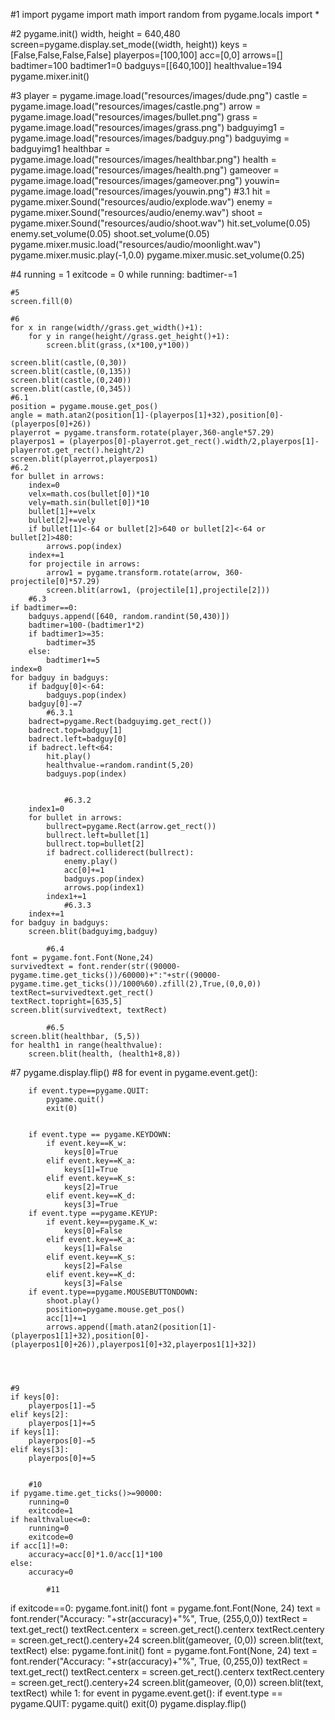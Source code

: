 #1
import pygame
import math
import random
from pygame.locals import *

#2
pygame.init()
width, height = 640,480
screen=pygame.display.set_mode((width, height))
keys =[False,False,False,False]
playerpos=[100,100]
acc=[0,0]
arrows=[]
badtimer=100
badtimer1=0
badguys=[[640,100]]
healthvalue=194
pygame.mixer.init()

#3
player = pygame.image.load("resources/images/dude.png")
castle = pygame.image.load("resources/images/castle.png")
arrow = pygame.image.load("resources/images/bullet.png")
grass = pygame.image.load("resources/images/grass.png")
badguyimg1 = pygame.image.load("resources/images/badguy.png")
badguyimg = badguyimg1
healthbar = pygame.image.load("resources/images/healthbar.png")
health = pygame.image.load("resources/images/health.png")
gameover = pygame.image.load("resources/images/gameover.png")
youwin= pygame.image.load("resources/images/youwin.png")
#3.1
hit = pygame.mixer.Sound("resources/audio/explode.wav")
enemy = pygame.mixer.Sound("resources/audio/enemy.wav")
shoot = pygame.mixer.Sound("resources/audio/shoot.wav")
hit.set_volume(0.05)
enemy.set_volume(0.05)
shoot.set_volume(0.05)
pygame.mixer.music.load("resources/audio/moonlight.wav")
pygame.mixer.music.play(-1,0.0)
pygame.mixer.music.set_volume(0.25)


#4
running = 1
exitcode = 0
while running:
    badtimer-=1

    #5
    screen.fill(0)

    #6
    for x in range(width//grass.get_width()+1):
        for y in range(height//grass.get_height()+1):
            screen.blit(grass,(x*100,y*100))

    screen.blit(castle,(0,30))
    screen.blit(castle,(0,135))
    screen.blit(castle,(0,240))
    screen.blit(castle,(0,345))
    #6.1
    position = pygame.mouse.get_pos()
    angle = math.atan2(position[1]-(playerpos[1]+32),position[0]-(playerpos[0]+26))
    playerrot = pygame.transform.rotate(player,360-angle*57.29)
    playerpos1 = (playerpos[0]-playerrot.get_rect().width/2,playerpos[1]-playerrot.get_rect().height/2)
    screen.blit(playerrot,playerpos1)
    #6.2
    for bullet in arrows:
        index=0
        velx=math.cos(bullet[0])*10
        vely=math.sin(bullet[0])*10
        bullet[1]+=velx
        bullet[2]+=vely
        if bullet[1]<-64 or bullet[2]>640 or bullet[2]<-64 or bullet[2]>480:
            arrows.pop(index)
        index+=1
        for projectile in arrows:
            arrow1 = pygame.transform.rotate(arrow, 360-projectile[0]*57.29)
            screen.blit(arrow1, (projectile[1],projectile[2]))
        #6.3
    if badtimer==0:
        badguys.append([640, random.randint(50,430)])
        badtimer=100-(badtimer1*2)
        if badtimer1>=35:
            badtimer=35
        else:
            badtimer1+=5
    index=0
    for badguy in badguys:
        if badguy[0]<-64:
            badguys.pop(index)
        badguy[0]-=7
            #6.3.1
        badrect=pygame.Rect(badguyimg.get_rect())
        badrect.top=badguy[1]
        badrect.left=badguy[0]
        if badrect.left<64:
            hit.play() 
            healthvalue-=random.randint(5,20)
            badguys.pop(index)
            

                #6.3.2
        index1=0
        for bullet in arrows:
            bullrect=pygame.Rect(arrow.get_rect())
            bullrect.left=bullet[1]
            bullrect.top=bullet[2]
            if badrect.colliderect(bullrect):
                enemy.play()
                acc[0]+=1
                badguys.pop(index)
                arrows.pop(index1)        
            index1+=1
                #6.3.3
        index+=1
    for badguy in badguys:
        screen.blit(badguyimg,badguy)

            #6.4
    font = pygame.font.Font(None,24)
    survivedtext = font.render(str((90000-pygame.time.get_ticks())/60000)+":"+str((90000-pygame.time.get_ticks())/1000%60).zfill(2),True,(0,0,0))        
    textRect=survivedtext.get_rect()
    textRect.topright=[635,5]
    screen.blit(survivedtext, textRect)

            #6.5
    screen.blit(healthbar, (5,5))
    for health1 in range(healthvalue):
        screen.blit(health, (health1+8,8))
#7
    pygame.display.flip()
#8
    for event in pygame.event.get():

        if event.type==pygame.QUIT:
            pygame.quit()
            exit(0)

            
        if event.type == pygame.KEYDOWN:
            if event.key==K_w:
                keys[0]=True
            elif event.key==K_a:
                keys[1]=True
            elif event.key==K_s:
                keys[2]=True
            elif event.key==K_d:
                keys[3]=True
        if event.type ==pygame.KEYUP:
            if event.key==pygame.K_w:
                keys[0]=False
            elif event.key==K_a:
                keys[1]=False
            elif event.key==K_s:
                keys[2]=False
            elif event.key==K_d:
                keys[3]=False
        if event.type==pygame.MOUSEBUTTONDOWN:
            shoot.play()
            position=pygame.mouse.get_pos()
            acc[1]+=1
            arrows.append([math.atan2(position[1]-(playerpos1[1]+32),position[0]-(playerpos1[0]+26)),playerpos1[0]+32,playerpos1[1]+32])

  


    #9
    if keys[0]:
        playerpos[1]-=5
    elif keys[2]:
        playerpos[1]+=5
    if keys[1]:
        playerpos[0]-=5
    elif keys[3]:
        playerpos[0]+=5


        #10
    if pygame.time.get_ticks()>=90000:
        running=0
        exitcode=1
    if healthvalue<=0:
        running=0
        exitcode=0
    if acc[1]!=0:
        accuracy=acc[0]*1.0/acc[1]*100
    else:
        accuracy=0

            #11
if exitcode==0:
    pygame.font.init()
    font = pygame.font.Font(None, 24)
    text = font.render("Accuracy: "+str(accuracy)+"%", True, (255,0,0))
    textRect = text.get_rect()
    textRect.centerx = screen.get_rect().centerx
    textRect.centery = screen.get_rect().centery+24
    screen.blit(gameover, (0,0))
    screen.blit(text, textRect)
else:
    pygame.font.init()
    font = pygame.font.Font(None, 24)
    text = font.render("Accuracy: "+str(accuracy)+"%", True, (0,255,0))
    textRect = text.get_rect()
    textRect.centerx = screen.get_rect().centerx
    textRect.centery = screen.get_rect().centery+24
    screen.blit(gameover, (0,0))
    screen.blit(text, textRect)
while 1:
    for event in pygame.event.get():
        if event.type == pygame.QUIT:
            pygame.quit()
            exit(0)
    pygame.display.flip()
        
    





















            
        
